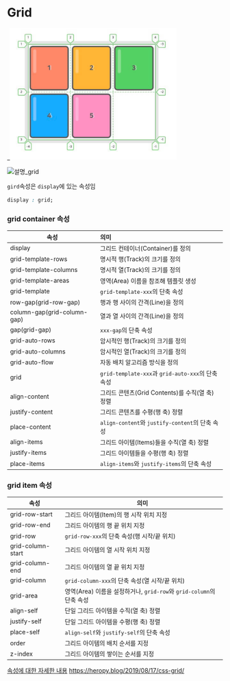 # Grid

_![설명_grid](..\grid_2020_12_16\설명_grid.png)

![설명_grid](C:\Users\82102\Desktop\dohyeon5626_GitHub\StudyLanguage\CSS\grid_2020_12_16\설명_grid.png)

`gird`속성은 `display`에 있는 속성임

```css
display : grid;
```



### grid container 속성

| 속성                        | 의미                                              |
| --------------------------- | :------------------------------------------------ |
| display                     | 그리드 컨테이너(Container)를 정의                 |
| grid-template-rows          | 명시적 행(Track)의 크기를 정의                    |
| grid-template-columns       | 명시적 열(Track)의 크기를 정의                    |
| grid-template-areas         | 영역(Area) 이름을 참조해 템플릿 생성              |
| grid-template               | `grid-template-xxx`의 단축 속성                   |
| row-gap(grid-row-gap)       | 행과 행 사이의 간격(Line)을 정의                  |
| column-gap(grid-column-gap) | 열과 열 사이의 간격(Line)을 정의                  |
| gap(grid-gap)               | `xxx-gap`의 단축 속성                             |
| grid-auto-rows              | 암시적인 행(Track)의 크기를 정의                  |
| grid-auto-columns           | 암시적인 열(Track)의 크기를 정의                  |
| grid-auto-flow              | 자동 배치 알고리즘 방식을 정의                    |
| grid                        | `grid-template-xxx`과 `grid-auto-xxx`의 단축 속성 |
| align-content               | 그리드 콘텐츠(Grid Contents)를 수직(열 축) 정렬   |
| justify-content             | 그리드 콘텐츠를 수평(행 축) 정렬                  |
| place-content               | `align-content`와 `justify-content`의 단축 속성   |
| align-items                 | 그리드 아이템(Items)들을 수직(열 축) 정렬         |
| justify-items               | 그리드 아이템들을 수평(행 축) 정렬                |
| place-items                 | `align-items`와 `justify-items`의 단축 속성       |

### grid  item 속성

| 속성              | 의미                                                         |
| ----------------- | ------------------------------------------------------------ |
| grid-row-start    | 그리드 아이템(Item)의 행 시작 위치 지정                      |
| grid-row-end      | 그리드 아이템의 행 끝 위치 지정                              |
| grid-row          | `grid-row-xxx`의 단축 속성(행 시작/끝 위치)                  |
| grid-column-start | 그리드 아이템의 열 시작 위치 지정                            |
| grid-column-end   | 그리드 아이템의 열 끝 위치 지정                              |
| grid-column       | `grid-column-xxx`의 단축 속성(열 시작/끝 위치)               |
| grid-area         | 영역(Area) 이름을 설정하거나, `grid-row`와 `grid-column`의 단축 속성 |
| align-self        | 단일 그리드 아이템을 수직(열 축) 정렬                        |
| justify-self      | 단일 그리드 아이템을 수평(행 축) 정렬                        |
| place-self        | `align-self`와 `justify-self`의 단축 속성                    |
| order             | 그리드 아이템의 배치 순서를 지정                             |
| z-index           | 그리드 아이템의 쌓이는 순서를 지정                           |



<u>속성에 대한 자세한 내용</u> https://heropy.blog/2019/08/17/css-grid/